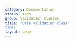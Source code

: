 ```yaml
---
category: Documentation
status: todo
group: Validation Classes
title: "Date validation class"
tags: 
layout: page
---
```


